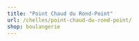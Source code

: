 ```yaml
---
title: "Point Chaud du Rond-Point"
url: /chelles/point-chaud-du-rond-point/
shop: boulangerie
---
```

